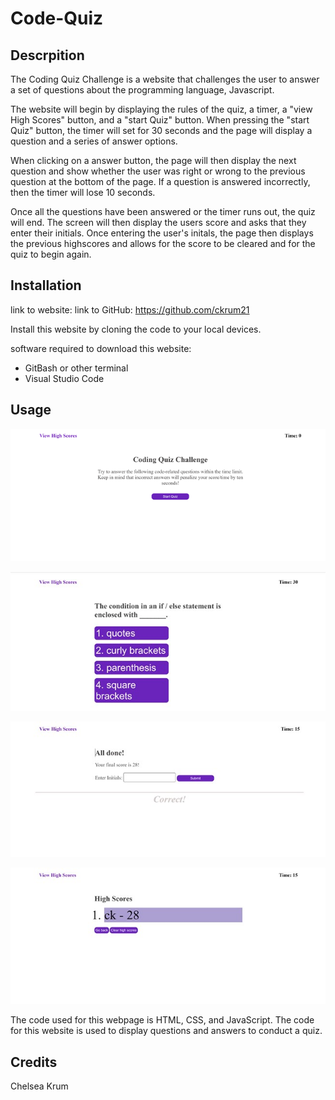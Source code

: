 # Code-Quiz

## Descrpition 
The Coding Quiz Challenge is a website that challenges the user to answer a set of questions about the programming language, Javascript.

The website will begin by displaying the rules of the quiz, a timer, a "view High Scores" button, and a "start Quiz" button. When pressing the "start Quiz" button, the timer will set for 30 seconds and the page will display a question and a series of answer options.

When clicking on a answer button, the page will then display the next question and show whether the user was right or wrong to the previous question at the bottom of the page. If a question is answered incorrectly, then the timer will lose 10 seconds. 

Once all the questions have been answered or the timer runs out, the quiz will end. The screen will then display the users score and asks that they enter their initials. Once entering the user's initals, the page then displays the previous highscores and allows for the score to be cleared and for the quiz to begin again.


## Installation
link to website:
link to GitHub: https://github.com/ckrum21 

Install this website by cloning the code to your local devices.

software required to download this website:
* GitBash or other terminal
* Visual Studio Code


## Usage
![](./assets/images/Picture1.jgp.png)

![](./assets/images/Picture2..jpg)

![](./assets/images/Picture3.jpg)

![](./assets/images/Picture4.jpg)

The code used for this webpage is HTML, CSS, and JavaScript. The code for this website is used to display questions and answers to conduct a quiz. 
## Credits
Chelsea Krum 